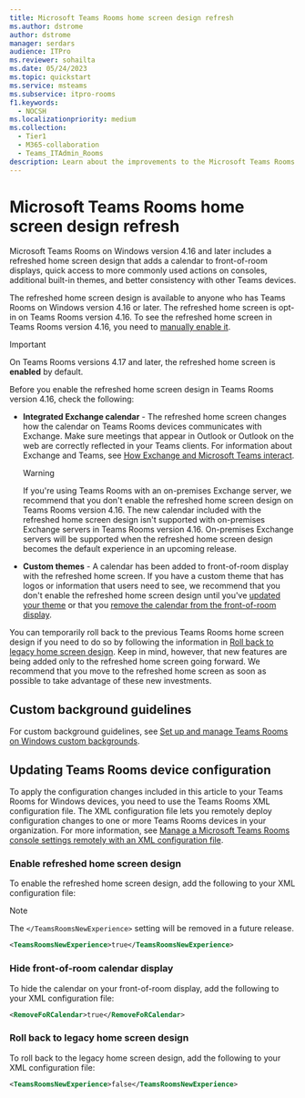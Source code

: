 ```yaml
---
title: Microsoft Teams Rooms home screen design refresh
ms.author: dstrome
author: dstrome
manager: serdars
audience: ITPro
ms.reviewer: sohailta
ms.date: 05/24/2023
ms.topic: quickstart
ms.service: msteams
ms.subservice: itpro-rooms
f1.keywords: 
  - NOCSH
ms.localizationpriority: medium
ms.collection: 
  - Tier1
  - M365-collaboration
  - Teams_ITAdmin_Rooms
description: Learn about the improvements to the Microsoft Teams Rooms on Windows home screen design.
---
```


# Microsoft Teams Rooms home screen design refresh

Microsoft Teams Rooms on Windows version 4.16 and later includes a refreshed home screen design that adds a calendar to front-of-room displays, quick access to more commonly used actions on consoles, additional built-in themes, and better consistency with other Teams devices.

The refreshed home screen design is available to anyone who has Teams Rooms on Windows version 4.16 or later. The refreshed home screen is opt-in on Teams Rooms version 4.16.  To see the refreshed home screen in Teams Rooms version 4.16, you need to [manually enable it](#enable-refreshed-home-screen-design).

> [!IMPORTANT]
> On Teams Rooms versions 4.17 and later, the refreshed home screen is **enabled** by default.

Before you enable the refreshed home screen design in Teams Rooms version 4.16, check the following:

- **Integrated Exchange calendar** - The refreshed home screen changes how the calendar on Teams Rooms devices communicates with Exchange. Make sure meetings that appear in Outlook or Outlook on the web are correctly reflected in your Teams clients. For information about Exchange and Teams, see [How Exchange and Microsoft Teams interact](../Exchange-Teams-interact.md).
  > [!WARNING]
  > If you're using Teams Rooms with an on-premises Exchange server, we recommend that you don't enable the refreshed home screen design on Teams Rooms version 4.16. The new calendar included with the refreshed home screen design isn't supported with on-premises Exchange servers in Teams Rooms version 4.16. On-premises Exchange servers will be supported when the refreshed home screen design becomes the default experience in an upcoming release.
- **Custom themes** - A calendar has been added to front-of-room display with the refreshed home screen. If you have a custom theme that has logos or information that users need to see, we recommend that you don't enable the refreshed home screen design until you've [updated your theme](#custom-background-guidelines) or that you [remove the calendar from the front-of-room display](#hide-front-of-room-calendar-display).

You can temporarily roll back to the previous Teams Rooms home screen design if you need to do so by following the information in [Roll back to legacy home screen design](#roll-back-to-legacy-home-screen-design). Keep in mind, however, that new features are being added only to the refreshed home screen going forward. We recommend that you move to the refreshed home screen as soon as possible to take advantage of these new investments.

## Custom background guidelines

For custom background guidelines, see [Set up and manage Teams Rooms on Windows custom backgrounds](custom-backgrounds.md).

## Updating Teams Rooms device configuration

To apply the configuration changes included in this article to your Teams Rooms for Windows devices, you need to use the Teams Rooms XML configuration file. The XML configuration file lets you remotely deploy configuration changes to one or more Teams Rooms devices in your organization. For more information, see [Manage a Microsoft Teams Rooms console settings remotely with an XML configuration file](xml-config-file.md).

### Enable refreshed home screen design

To enable the refreshed home screen design, add the following to your XML configuration file:

> [!NOTE]
> The `</TeamsRoomsNewExperience>` setting will be removed in a future release.

```xml
<TeamsRoomsNewExperience>true</TeamsRoomsNewExperience> 
```

### Hide front-of-room calendar display

To hide the calendar on your front-of-room display, add the following to your XML configuration file:

```xml
<RemoveFoRCalendar>true</RemoveFoRCalendar> 
```

### Roll back to legacy home screen design

To roll back to the legacy home screen design, add the following to your XML configuration file:

```xml
<TeamsRoomsNewExperience>false</TeamsRoomsNewExperience> 
```
